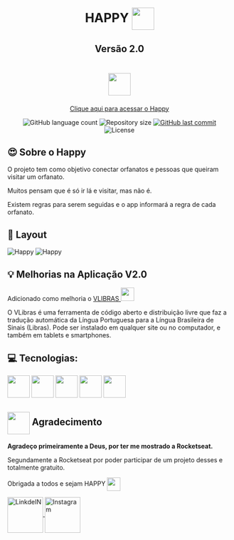 
<h1 align="center">
  HAPPY <img src= "https://github.com/DeboraMSantos/web/blob/master/src/images/map-marker.svg" width="50px" height="50px" align="center"/>
</h1>
<h2 align="center">
Versão 2.0
  
   <code> <img height="50" src="https://vlibras.gov.br/app/assets/component-ac.png"></code>
</h2>

<p align="center">
  <a href="https://debby-happy.vercel.app/">
     Clique aqui para acessar o Happy
  </a>
</p>

<p align="center">

  <img alt="GitHub language count" src="https://img.shields.io/github/languages/count/DeboraMSantos/web">

  <img alt="Repository size" src="https://img.shields.io/github/repo-size/deboramsantos/web">

  <a href="https://github.com/deboramsantos/web/commits/master">
      <img alt="GitHub last commit" src="https://img.shields.io/github/last-commit/deboramsantos/web?color=blue">
  </a>

  <img alt="License" src="https://img.shields.io/badge/license-MIT-brightgreen?color=blue">

</p>

## 😍 Sobre o Happy


O projeto tem como objetivo conectar orfanatos e pessoas que queiram visitar um orfanato.

Muitos pensam que é só ir lá e visitar, mas não é.

Existem regras para serem seguidas e o app informará a regra de cada orfanato.

## 🎨 Layout
![Happy](https://github.com/DeboraMSantos/web/blob/master/src/images/print-happy.jpeg)
![Happy](https://github.com/DeboraMSantos/web/blob/master/src/images/vlibras-happy.JPG)

## 💡 Melhorias na Aplicação V2.0

Adicionado como melhoria o <a target="_blank" href="https://www.vlibras.gov.br/doc/widget/installation/webpageintegration.html">VLIBRAS <code><img height="30" src="https://vlibras.gov.br/app/assets/component-ac.png"></code></a>


O VLibras é uma ferramenta de código aberto e distribuição livre que faz a tradução automática da Língua Portuguesa para a Língua Brasileira de Sinais (Libras). Pode ser instalado em qualquer site ou no computador, e também em tablets e smartphones.


## 💻 Tecnologias:

<code><img height="50" src="https://img.icons8.com/color/2x/typescript.png"></code>
<code><img height="50" src="https://img.icons8.com/dusk/2x/react.png"></code>
<code><img height="50" src="https://img.icons8.com/dusk/2x/css3.png"></code>
<code><img height="50" src="https://img.icons8.com/dusk/2x/html-5.png"></code>
<code><img height="50" src="https://vlibras.gov.br/app/assets/component-ac.png"></code>



## <code><img src="https://img.icons8.com/dusk/2x/handshake.png" width="50px" height="50px" align="center"></code> Agradecimento ##
**Agradeço primeiramente a Deus, por ter me mostrado a Rocketseat.**

Segundamente a Rocketseat por poder participar de um projeto desses e totalmente gratuito.

Obrigada a todos e sejam HAPPY <img src= "https://github.com/DeboraMSantos/web/blob/master/src/images/map-marker.svg" width="30px" height="30px" align="center"/>

<a target="_blank" href="https://www.linkedin.com/in/d%C3%A9bora-moura-dos-santos-57813335/">
  <img align="center" alt="LinkdeIN" height="80" src="https://img.icons8.com/bubbles/2x/linkedin.png" />
</a>
<a target="_blank" href="https://www.instagram.com/deboramouradossantos/">
  <img align="center" alt="Instagram" height="80" src="https://img.icons8.com/clouds/2x/instagram-new--v2.png" />
</a> 


